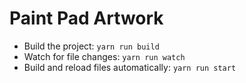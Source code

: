 # Paint Pad Artwork

* Build the project: `yarn run build`
* Watch for file changes: `yarn run watch`
* Build and reload files automatically: `yarn run start`

